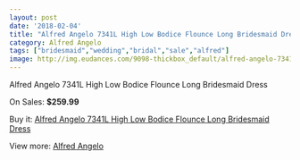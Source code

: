 ```yaml
---
layout: post
date: '2018-02-04'
title: "Alfred Angelo 7341L High Low Bodice Flounce Long Bridesmaid Dress"
category: Alfred Angelo
tags: ["bridesmaid","wedding","bridal","sale","alfred"]
image: http://img.eudances.com/9098-thickbox_default/alfred-angelo-7341l-high-low-bodice-flounce-long-bridesmaid-dress.jpg
---
```

Alfred Angelo 7341L High Low Bodice Flounce Long Bridesmaid Dress

On Sales: **$259.99**
<a href="https://www.eudances.com/en/alfred-angelo/3060-alfred-angelo-7341l-high-low-bodice-flounce-long-bridesmaid-dress.html"><amp-img layout="responsive" width="600" height="600" src="//img.eudances.com/9098-thickbox_default/alfred-angelo-7341l-high-low-bodice-flounce-long-bridesmaid-dress.jpg" alt="Alfred Angelo 7341L High Low Bodice Flounce Long Bridesmaid Dress 0" /></a>
<a href="https://www.eudances.com/en/alfred-angelo/3060-alfred-angelo-7341l-high-low-bodice-flounce-long-bridesmaid-dress.html"><amp-img layout="responsive" width="600" height="600" src="//img.eudances.com/9101-thickbox_default/alfred-angelo-7341l-high-low-bodice-flounce-long-bridesmaid-dress.jpg" alt="Alfred Angelo 7341L High Low Bodice Flounce Long Bridesmaid Dress 1" /></a>
<a href="https://www.eudances.com/en/alfred-angelo/3060-alfred-angelo-7341l-high-low-bodice-flounce-long-bridesmaid-dress.html"><amp-img layout="responsive" width="600" height="600" src="//img.eudances.com/9100-thickbox_default/alfred-angelo-7341l-high-low-bodice-flounce-long-bridesmaid-dress.jpg" alt="Alfred Angelo 7341L High Low Bodice Flounce Long Bridesmaid Dress 2" /></a>
<a href="https://www.eudances.com/en/alfred-angelo/3060-alfred-angelo-7341l-high-low-bodice-flounce-long-bridesmaid-dress.html"><amp-img layout="responsive" width="600" height="600" src="//img.eudances.com/9099-thickbox_default/alfred-angelo-7341l-high-low-bodice-flounce-long-bridesmaid-dress.jpg" alt="Alfred Angelo 7341L High Low Bodice Flounce Long Bridesmaid Dress 3" /></a>

Buy it: [Alfred Angelo 7341L High Low Bodice Flounce Long Bridesmaid Dress](https://www.eudances.com/en/alfred-angelo/3060-alfred-angelo-7341l-high-low-bodice-flounce-long-bridesmaid-dress.html "Alfred Angelo 7341L High Low Bodice Flounce Long Bridesmaid Dress")

View more: [Alfred Angelo](https://www.eudances.com/en/51-alfred-angelo "Alfred Angelo")
